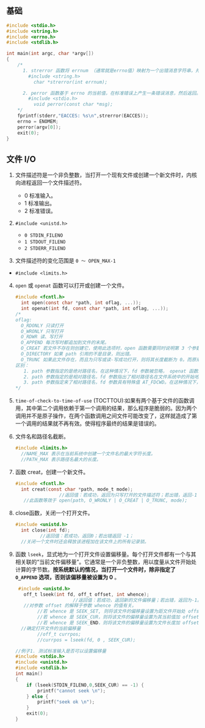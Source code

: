 ## 基础

```c
#include <stdio.h>
#include <string.h>
#include <errno.h>
#include <stdlib.h>

int main(int argc, char *argv[])
{
    /*
      1. strerror 函数将 errnum （通常就是errno值）映射为一个出错消息字符串，并且返回此字符串的指针。
        #include <string.h>
          char *strerror(int errnum);

      2. perror 函数基于 errno 的当前值，在标准错误上产生一条错误消息，然后返回。
        #include <stdio.h>
          void perror(const char *msg);
    */
    fprintf(stderr,"EACCES: %s\n",strerror(EACCES));
    errno = ENOMEM;
    perror(argv[0]);
    exit(0);
}
```

## 文件 I/O

1. 文件描述符是一个非负整数，当打开一个现有文件或创建一个新文件时，内核向进程返回一个文件描述符。

   *  0 标准输入。
   * 1 标准输出。
   * 2 标准错误。

2. `#include <unistd.h>` 

   * `0 STDIN_FILENO`
   * `1 STDOUT_FILENO` 
   * `2 STDERR_FILENO`

3.  文件描述符的变化范围是 `0 ～ OPEN_MAX-1`

   * `#include <limits.h>`

4. `open` 或 `openat` 函数可以打开或创建一个文件。

   ```c
   #include <fcntl.h>
     int open(const char *path, int oflag, ...));
     int openat(int fd, const char *path, int oflag, ...));
   /*
   oflag:
     O_RDONLY 只读打开
     O_WRONLY 只写打开
     O_RDWR 读、写打开
     O_APPEND 每次写时都追加到文件的末尾。
     O_CREAT 若文件不存在则创建它，使用此选项时，open 函数需要同时说明第 3 个参数 mode（文件权限位）
     O_DIRECTORY 如果 path 引用的不是目录，则出错。
     O_TRUNC 如果此文件存在，而且为只写或读-写成功打开，则将其长度截断为 0。而原来存于该文件的资料也会消失。
   区别：
      1. path 参数指定的是绝对路径名，在这种情况下，fd 参数被忽略， openat 函数就相当于 open 函数。
      2. path 参数指定的是相对路径名，fd 参数指出了相对路径名在文件系统中的开始地址。fd 参数是通过打开相对路径名所在的目录来获取。
      3. path 参数指定来了相对路径名，fd 参数具有特殊值 AT_FDCWD。在这种情况下，路径名在当前工作目录中获取，openat 函数在操作上与 open 函数类似。
   */
   ```

5.  `time-of-check-to-time-of-use` (TOCTTOU):如果有两个基于文件的函数调用，其中第二个调用依赖于第一个调用的结果，那么程序是脆弱的。因为两个调用并不是原子操作，在两个函数调用之间文件可能改变了，这样就造成了第一个调用的结果就不再有效。使得程序最终的结果是错误的。

6. 文件名和路径名截断。

   ```c
   #include <limits.h>
     //NAME_MAX 表示在当前系统中创建一个文件名的最大字符长度。
     //PATH_MAX 表示路径名最大的长度。
   ```

7. 函数 creat，创建一个新文件。

   ```c
   #include <fcntl.h>
     int creat(const char *path, mode_t mode);
                   //返回值：若成功，返回为只写打开的文件描述符；若出错，返回-1；
      //此函数等效于 open(path, O_WRONLY | O_CREAT | O_TRUNC, mode);
   ```

8. close函数，关闭一个打开文件。

   ```c
   #include <unistd.h>
     int close(int fd);
            //返回值：若成功，返回0；若出错返回 -1；
     //关闭一个文件时还会释放该进程加在该文件上的所有记录锁。
   ```

9. 函数 `lseek`，显式地为一个打开文件设置偏移量。每个打开文件都有一个与其相关联的“当前文件偏移量”。它通常是一个非负整数，用以度量从文件开始处计算的字节数。**按系统默认的情况，当打开一个文件时，除非指定了 `O_APPEND` 选项，否则该偏移量被设置为 0** 。

   ```c
    #include <unistd.h>
      off_t lseek(int fd, off_t offset, int whence);
    					//返回值：若成功，返回新的文件偏移量；若出错，返回为-1。
      //对参数 offset 的解释于参数 whence 的值有关。
           //若 whence 是 SEEK_SET, 则将该文件的偏移量设置为距文件开始处 offset 个字节。
           //若 whence 是 SEEK_CUR，则将该文件的偏移量设置为其当前值加 offset，offset 可为正或负。
           //若 whence 是 SEEK_END，则将该文件的偏移量设置为文件长度加 offset，offset 可正可负。
   	 //确定打开文件的当前偏移量
           //off_t currpos;
           //currpos = lseek(fd, 0 , SEEK_CUR);
   
   //例子1. 测试标准输入是否可以设置偏移量
   #include <stdio.h>
   #include <unistd.h>
   #include <stdlib.h>
   int main()
   {
       if (lseek(STDIN_FILENO,0,SEEK_CUR) == -1) {
           printf("cannot seek \n");
       } else {
           printf("seek ok \n");
       }
       exit(0);
   }
   ```

   